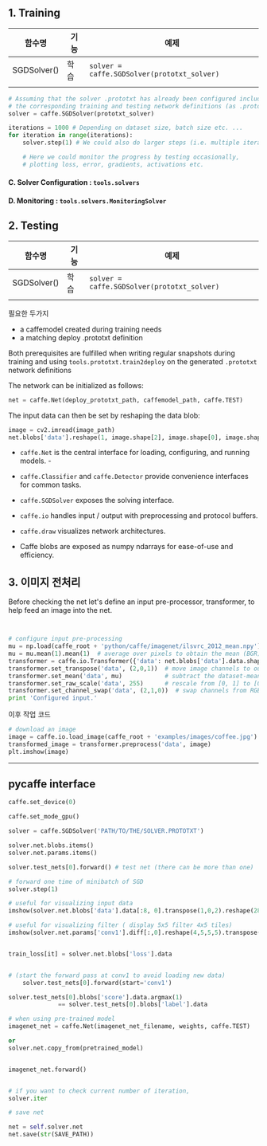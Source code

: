 ## 1. Training

| 함수명 | 기능 | 예제 |
| --- | --- | --- |
| SGDSolver\(\) | 학습 | `solver = caffe.SGDSolver(prototxt_solver)` |
|  |  |  |


```python
# Assuming that the solver .prototxt has already been configured including
# the corresponding training and testing network definitions (as .prototxt).
solver = caffe.SGDSolver(prototxt_solver)

iterations = 1000 # Depending on dataset size, batch size etc. ...
for iteration in range(iterations):
    solver.step(1) # We could also do larger steps (i.e. multiple iterations at once).

    # Here we could monitor the progress by testing occasionally, 
    # plotting loss, error, gradients, activations etc.
```

#### C. Solver Configuration : `tools.solvers`

#### D. Monitoring : `tools.solvers.MonitoringSolver`

## 2. Testing

| 함수명 | 기능 | 예제 |
| --- | --- | --- |
| SGDSolver\(\) | 학습 | `solver = caffe.SGDSolver(prototxt_solver)` |
|  |  |  |

필요한 두가지

* a caffemodel created during training needs
* a matching deploy .prototxt definition 

Both prerequisites are fulfilled when writing regular snapshots during training and using `tools.prototxt.train2deploy` on the generated `.prototxt` network definitions

The network can be initialized as follows:

```python
net = caffe.Net(deploy_prototxt_path, caffemodel_path, caffe.TEST)
```

The input data can then be set by reshaping the data blob:

```python
image = cv2.imread(image_path)
net.blobs['data'].reshape(1, image.shape[2], image.shape[0], image.shape[1])
```

* `caffe.Net` is the central interface for loading, configuring, and running models. -

* `caffe.Classifier` and `caffe.Detector` provide convenience interfaces for common tasks.

* `caffe.SGDSolver` exposes the solving interface.

* `caffe.io` handles input / output with preprocessing and protocol buffers.

* `caffe.draw` visualizes network architectures.

* Caffe blobs are exposed as numpy ndarrays for ease-of-use and efficiency.


## 3. 이미지 전처리 
Before checking the net let's define an input pre-processor, transformer, to help feed an image into the net.

```python


# configure input pre-processing
mu = np.load(caffe_root + 'python/caffe/imagenet/ilsvrc_2012_mean.npy')
mu = mu.mean(1).mean(1)  # average over pixels to obtain the mean (BGR) pixel values
transformer = caffe.io.Transformer({'data': net.blobs['data'].data.shape})
transformer.set_transpose('data', (2,0,1))  # move image channels to outermost dimension
transformer.set_mean('data', mu)            # subtract the dataset-mean value in each channel
transformer.set_raw_scale('data', 255)      # rescale from [0, 1] to [0, 255]
transformer.set_channel_swap('data', (2,1,0))  # swap channels from RGB to BGR
print 'Configured input.'

```
이후 작업 코드 

```python 
# download an image
image = caffe.io.load_image(caffe_root + 'examples/images/coffee.jpg')
transformed_image = transformer.preprocess('data', image)
plt.imshow(image)
```


---

## pycaffe interface

```python
caffe.set_device(0)

caffe.set_mode_gpu()

solver = caffe.SGDSolver('PATH/TO/THE/SOLVER.PROTOTXT')

solver.net.blobs.items()
solver.net.params.items() 

solver.test_nets[0].forward() # test net (there can be more than one)

# forward one time of minibatch of SGD
solver.step(1)

# useful for visualizing input data
imshow(solver.net.blobs['data'].data[:8, 0].transpose(1,0,2).reshape(28, 8*28), cmap='gray'); axis('off')

# useful for visualizing filter ( display 5x5 filter 4x5 tiles)
imshow(solver.net.params['conv1'].diff[:,0].reshape(4,5,5,5).transpose(0,2,1,3).reshape(4*5, 5*5), cmap='gray'; axis('off')


train_loss[it] = solver.net.blobs['loss'].data


# (start the forward pass at conv1 to avoid loading new data)
    solver.test_nets[0].forward(start='conv1')

solver.test_nets[0].blobs['score'].data.argmax(1)
              == solver.test_nets[0].blobs['label'].data

# when using pre-trained model
imagenet_net = caffe.Net(imagenet_net_filename, weights, caffe.TEST)

or
solver.net.copy_from(pretrained_model)


imagenet_net.forward()


# if you want to check current number of iteration, 
solver.iter

# save net

net = self.solver.net
net.save(str(SAVE_PATH))
```



